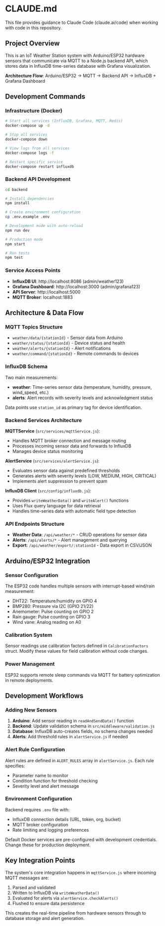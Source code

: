 # CLAUDE.md

This file provides guidance to Claude Code (claude.ai/code) when working with code in this repository.

## Project Overview

This is an IoT Weather Station system with Arduino/ESP32 hardware sensors that communicate via MQTT to a Node.js backend API, which stores data in InfluxDB time-series database with Grafana visualization.

**Architecture Flow**: Arduino/ESP32 → MQTT → Backend API → InfluxDB + Grafana Dashboard

## Development Commands

### Infrastructure (Docker)
```bash
# Start all services (InfluxDB, Grafana, MQTT, Redis)
docker-compose up -d

# Stop all services
docker-compose down

# View logs from all services
docker-compose logs -f

# Restart specific service
docker-compose restart influxdb
```

### Backend API Development
```bash
cd backend

# Install dependencies
npm install

# Create environment configuration
cp .env.example .env

# Development mode with auto-reload
npm run dev

# Production mode
npm start

# Run tests
npm test
```

### Service Access Points
- **InfluxDB UI**: http://localhost:8086 (admin/weather123)
- **Grafana Dashboard**: http://localhost:3000 (admin/grafana123) 
- **API Server**: http://localhost:5000
- **MQTT Broker**: localhost:1883

## Architecture & Data Flow

### MQTT Topics Structure
- `weather/data/{stationId}` - Sensor data from Arduino
- `weather/status/{stationId}` - Device status and health
- `weather/alerts/{stationId}` - Alert notifications
- `weather/command/{stationId}` - Remote commands to devices

### InfluxDB Schema
Two main measurements:
- **weather**: Time-series sensor data (temperature, humidity, pressure, wind_speed, etc.)
- **alerts**: Alert records with severity levels and acknowledgment status

Data points use `station_id` as primary tag for device identification.

### Backend Services Architecture

**MQTTService** (`src/services/mqttService.js`): 
- Handles MQTT broker connection and message routing
- Processes incoming sensor data and forwards to InfluxDB
- Manages device status monitoring

**AlertService** (`src/services/alertService.js`):
- Evaluates sensor data against predefined thresholds
- Generates alerts with severity levels (LOW, MEDIUM, HIGH, CRITICAL)
- Implements alert suppression to prevent spam

**InfluxDB Client** (`src/config/influxdb.js`):
- Provides `writeWeatherData()` and `writeAlert()` functions
- Uses Flux query language for data retrieval
- Handles time-series data with automatic field type detection

### API Endpoints Structure
- **Weather Data**: `/api/weather/*` - CRUD operations for sensor data
- **Alerts**: `/api/alerts/*` - Alert management and querying
- **Export**: `/api/weather/export/:stationId` - Data export in CSV/JSON

## Arduino/ESP32 Integration

### Sensor Configuration
The ESP32 code handles multiple sensors with interrupt-based wind/rain measurement:
- DHT22: Temperature/humidity on GPIO 4
- BMP280: Pressure via I2C (GPIO 21/22)  
- Anemometer: Pulse counting on GPIO 2
- Rain gauge: Pulse counting on GPIO 3
- Wind vane: Analog reading on A0

### Calibration System
Sensor readings use calibration factors defined in `CalibrationFactors` struct. Modify these values for field calibration without code changes.

### Power Management
ESP32 supports remote sleep commands via MQTT for battery optimization in remote deployments.

## Development Workflows

### Adding New Sensors
1. **Arduino**: Add sensor reading in `readAndSendData()` function
2. **Backend**: Update validation schema in `src/middleware/validation.js`  
3. **Database**: InfluxDB auto-creates fields, no schema changes needed
4. **Alerts**: Add threshold rules in `alertService.js` if needed

### Alert Rule Configuration
Alert rules are defined in `ALERT_RULES` array in `alertService.js`. Each rule specifies:
- Parameter name to monitor
- Condition function for threshold checking
- Severity level and alert message

### Environment Configuration
Backend requires `.env` file with:
- InfluxDB connection details (URL, token, org, bucket)
- MQTT broker configuration
- Rate limiting and logging preferences

Default Docker services are pre-configured with development credentials. Change these for production deployment.

## Key Integration Points

The system's core integration happens in `mqttService.js` where incoming MQTT messages are:
1. Parsed and validated
2. Written to InfluxDB via `writeWeatherData()`
3. Evaluated for alerts via `alertService.checkAlerts()`
4. Flushed to ensure data persistence

This creates the real-time pipeline from hardware sensors through to database storage and alert generation.